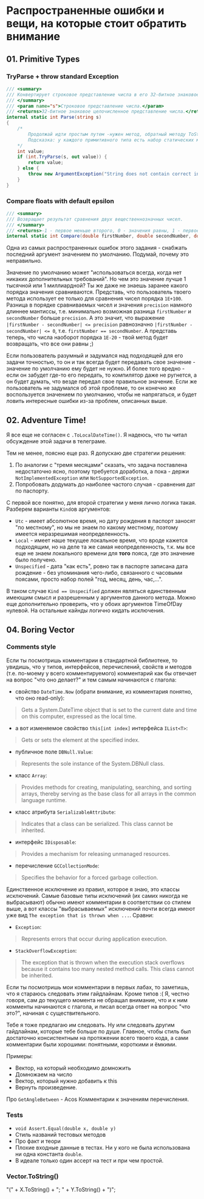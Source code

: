 # Распространенные ошибки и вещи, на которые стоит обратить внимание

## 01. Primitive Types

### TryParse + throw standard Exception

```cs
/// <summary>
/// Конвертирует строковое представление числа в его 32-битное знаковое целочисленное представление.
/// </summary>
/// <param name="s">Строковое представление числа.</param>
/// <returns>32-битное знаковое целочисленное представление числа.</returns>
internal static int Parse(string s)
{
    /*
        Продолжай идти простым путем -нужен метод, обратный методу ToString выше, который распарсит дефолтное строковое представление числа.
        Подсказка: у каждого примитивного типа есть набор статических методов, среди которых есть нужный.
    */
    int value;
    if (int.TryParse(s, out value)) {
        return value;
    } else {
        throw new ArgumentException("String does not contain correct integer", nameof(s));
    }
}
```

### Compare floats with default epsilon

```cs
/// <summary>
/// Возвращает результат сравнения двух вещественнозначных чисел.
/// </summary>
/// <returns>-1 - первое меньше второго, 0 - значения равны, 1 - первое больше второго.</returns>
internal static int Compare(double firstNumber, double secondNumber, double precision = 0.000001)
```

Одна из самых распространенных ошибок этого задания - снабжать последний аргумент значением по умолчанию. Подумай, почему это неправильно.

Значение по умолчанию может "использоваться всегда, когда нет никаких дополнительных требований". Но чем это значение лучше 1 тысячной или 1 миллиардной? Ты же даже не знаешь заранее какого порядка значения сравниваются. Представь, что пользователь твоего метода использует ее только для сравнения чисел порядка `1E+100`. Разница в порядке сравниваемых чисел и значения `precision` намного длиннее мантиссы, т.е. минимально возможная разница `firstNumber` и `secondNumber` больше `precision`. А это значит, что выражение `|firstNumber - secondNumber| <= precision` равнозначно `|firstNumber - secondNumber| <= 0`, т.е. `firstNumber == secondNumber`. А представь теперь, что числа наоборот порядка `1E-20` - твой метод будет возвращать, что все они равны ;)

Если пользователь разумный и задумался над подходящей для его задачи точностью, то он и так всегда будет передавать свое значение - значение по умолчанию ему будет не нужно. И более того вредно -  если он забудет где-то его передать, то компилятор даже не ругнется, а он будет думать, что везде передал свое правильное значение.
Если же пользователь не задумался об этой проблеме, то он конечно же воспользуется значением по умолчанию, чтобы не напрягаться, и будет ловить интересные ошибки из-за проблем, описанных выше.

## 02. Adventure Time!

Я все еще не согласен с `.ToLocalDateTime()`. Я надеюсь, что ты читал обсуждение этой задачи в телеграме.

Тем не менее, поясню еще раз. Я допускаю две стратегии решения:

1. По аналогии с "тремя месяцами" сказать, что задача поставлена недостаточно ясно, поэтому требуется доработка, а пока - держи `NotImplementedException` или `NotSupportedException`.
1. Попробовать додумать до наиболее частого случая - сравнения дат по паспорту.

С первой все понятно, для второй стратегии у меня лично логика такая. Разберем варианты `Kind`ов аргументов:

- `Utc` - имеет абсолютное время, но дату рождения в паспорт заносят "по местному", но мы не знаем по какому местному, поэтому имеется неразрешимая неопределенность.
- `Local` - имеет наше текущее локальное время, что вроде кажется подходящим, но на деле та же самая неопределенность, т.к. мы все еще не знаем локального времени для **того** пояса, где это значение было получено.
- `Unspecified` - дата "как есть", ровно так в паспорте записана дата рождение - без упоминания чего-либо, связанного с часовыми поясами, просто набор полей "год, месяц, день, час,...".

В таком случае `Kind == Unspecified` должен являться единственным имеющим смысл и разрешенным у аргументов данного метода. Можно еще дополнительно проверить, что у обоих аргументов TimeOfDay нулевой. На остальные кайнды логично кидать исключения.

## 04. Boring Vector

### Comments style

Если ты посмотришь комментарии в стандартной библиотеке, то увидишь, что у типов, интерфейсов, перечислений, свойств и методов (т.е. по-моему у всего комментируемого) комментарий как бы отвечает на вопрос "что оно делает?" и тем самым начинаются с глагола:

- свойство `DateTime.Now` (обрати внимание, из комментария понятно, что оно read-only):
> Gets a System.DateTime object that is set to the current date and time on this computer, expressed as the local time.
- а вот изменяемое свойство `this[int index]` интерфейса `IList<T>`:
> Gets or sets the element at the specified index.
- публичное поле `DBNull.Value`:
> Represents the sole instance of the System.DBNull class.
- класс `Array`:
> Provides methods for creating, manipulating, searching, and sorting arrays, thereby serving as the base class for all arrays in the common language runtime.
- класс атрибута `SerializableAttribute`:
> Indicates that a class can be serialized. This class cannot be inherited.
- интерфейс `IDisposable`:
> Provides a mechanism for releasing unmanaged resources.
- перечисление `GCCollectionMode`:
> Specifies the behavior for a forced garbage collection.

Единственное исключение из правил, которое я знаю, это классы исключений. Самые базовые типы исключений (их самих никогда не выбрасывают) обычно имеют комментарии в соответствии со стилем выше, а вот классы "выбрасываемых" исключений почти всегда имеют уже вид `The exception that is thrown when ...`. Сравни:

- `Exception`:
> Represents errors that occur during application execution.
- `StackOverflowException`:
> The exception that is thrown when the execution stack overflows because it contains too many nested method calls. This class cannot be inherited.

Если ты посмотришь мои комментарии в первых лабах, то заметишь, что я стараюсь следовать этим гайдлайнам. Кроме типов :( Я, честно говоря, сам до текущего момента не обращал внимание, что и к ним комменты начинаются с глагола, и писал всегда ответ на вопрос "что это?", начиная с существительного.

Тебе я тоже предлагаю им следовать. Ну или следовать другим гайдлайнам, которые тебе больше по душе. Главное, чтобы стиль был достаточно консистентным на протяжении всего твоего кода, а сами комментарии были хорошими: понятными, короткими и ёмкими.

Примеры:

- Вектор, на который необходимо домножить
- Домножаем на число
- Вектор, который нужно добавить к this
- Вернуть произведение.

Про `GetAngleBetween` - Acos
Комментарии к значениям перечисления.

### Tests

- `void Assert.Equal(double x, double y)`
- Стиль названий тестовых методов
- Про факт и теори
- Плохие входные данные в тестах. Ни у кого не была использована ни одна константа `double`.
- В идеале только один ассерт на тест и при чем простой.

### Vector.ToString()

"(" + X.ToString() + "; " + Y.ToString() + ")";

